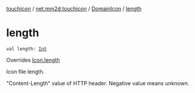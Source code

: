 [touchicon](../../index.md) / [net.mm2d.touchicon](../index.md) / [DomainIcon](index.md) / [length](./length.md)

# length

`val length: `[`Int`](https://kotlinlang.org/api/latest/jvm/stdlib/kotlin/-int/index.html)

Overrides [Icon.length](../-icon/length.md)

Icon file length.

"Content-Length" value of HTTP header.
Negative value means unknown.

